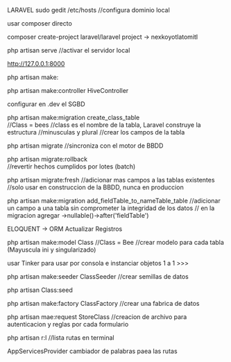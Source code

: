 LARAVEL
sudo gedit /etc/hosts 
//configura dominio local

usar composer directo

composer create-project laravel/laravel project  → nexkoyotlatomitl

php artisan serve
//activar el servidor local

http://127.0.0.1:8000



php artisan make:

php artisan make:controller HiveController

configurar en .dev el SGBD

php artisan make:migration create_class_table  
//Class = bees 
//class es el nombre de la tabla, Laravel construye la estructura
//minusculas y plural
//crear los campos de la tabla 

php artisan migrate
//sincroniza con el motor de BBDD

php artisan migrate:rollback  
//revertir hechos cumplidos por lotes (batch)

php artisan migrate:fresh 
//adicionar mas campos a las tablas existentes
//solo usar en construccion de la BBDD, nunca en produccion

php artisan make:migration add_fieldTable_to_nameTable_table
//adicionar un campo a una tabla sin comprometer la integridad de los datos
// en la migracion agregar   ->nullable()->after('fieldTable')


ELOQUENT -> ORM
Actualizar Registros

php artisan make:model Class
//Class = Bee
//crear modelo para cada tabla  (Mayuscula ini y singularizado)


usar Tinker  para usar por consola e instanciar objetos 1 a 1 >>>


php artisan make:seeder ClassSeeder
//crear semillas de datos

php artisan Class:seed

php artisan make:factory ClassFactory
//crear una fabrica de datos 



php artisan mae:request StoreClass
//creacion de archivo para autenticacion y reglas por cada formulario

php artisan r:l
//lista rutas en terminal


AppServicesProvider   cambiador de palabras paea las rutas
